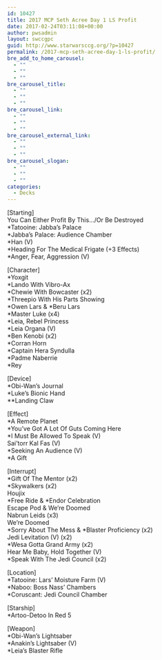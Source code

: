 ```yaml
---
id: 10427
title: 2017 MCP Seth Acree Day 1 LS Profit
date: 2017-02-24T03:11:08+00:00
author: pwsadmin
layout: swccgpc
guid: http://www.starwarsccg.org/?p=10427
permalink: /2017-mcp-seth-acree-day-1-ls-profit/
bre_add_to_home_carousel:
  - ""
  - ""
  - ""
bre_carousel_title:
  - ""
  - ""
  - ""
bre_carousel_link:
  - ""
  - ""
  - ""
bre_carousel_external_link:
  - ""
  - ""
  - ""
bre_carousel_slogan:
  - ""
  - ""
  - ""
categories:
  - Decks
---
```

[Starting]  
You Can Either Profit By This&#8230;/Or Be Destroyed  
*Tatooine: Jabba&#8217;s Palace  
*Jabba&#8217;s Palace: Audience Chamber  
*Han (V)  
*Heading For The Medical Frigate (+3 Effects)  
*Anger, Fear, Aggression (V)

[Character]  
*Yoxgit  
*Lando With Vibro-Ax  
*Chewie With Bowcaster (x2)  
*Threepio With His Parts Showing  
\*Owen Lars & \*Beru Lars  
*Master Luke (x4)  
*Leia, Rebel Princess  
*Leia Organa (V)  
*Ben Kenobi (x2)  
*Corran Horn  
*Captain Hera Syndulla  
*Padme Naberrie  
*Rey

[Device]  
*Obi-Wan&#8217;s Journal  
*Luke&#8217;s Bionic Hand  
**Landing Claw

[Effect]  
*A Remote Planet  
*You&#8217;ve Got A Lot Of Guts Coming Here  
*I Must Be Allowed To Speak (V)  
Sai&#8217;torr Kal Fas (V)  
*Seeking An Audience (V)  
*A Gift

[Interrupt]  
*Gift Of The Mentor (x2)  
*Skywalkers (x2)  
Houjix  
\*Free Ride & \*Endor Celebration  
Escape Pod & We&#8217;re Doomed  
Nabrun Leids (x3)  
We&#8217;re Doomed  
\*Sorry About The Mess & \*Blaster Proficiency (x2)  
Jedi Levitation (V) (x2)  
*Wesa Gotta Grand Army (x2)  
Hear Me Baby, Hold Together (V)  
*Speak With The Jedi Council (x2)

[Location]  
*Tatooine: Lars&#8217; Moisture Farm (V)  
*Naboo: Boss Nass&#8217; Chambers  
*Coruscant: Jedi Council Chamber

[Starship]  
*Artoo-Detoo In Red 5

[Weapon]  
*Obi-Wan&#8217;s Lightsaber  
*Anakin&#8217;s Lightsaber (V)  
*Leia&#8217;s Blaster Rifle